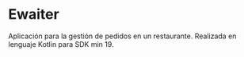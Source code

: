 # Ewaiter
Aplicación para la gestión de pedidos en un restaurante.
Realizada en lenguaje Kotlin para SDK min 19.
